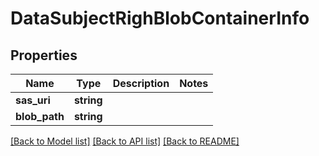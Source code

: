 # DataSubjectRighBlobContainerInfo

## Properties
Name | Type | Description | Notes
------------ | ------------- | ------------- | -------------
**sas_uri** | **string** |  | 
**blob_path** | **string** |  | 

[[Back to Model list]](../README.md#documentation-for-models) [[Back to API list]](../README.md#documentation-for-api-endpoints) [[Back to README]](../README.md)


